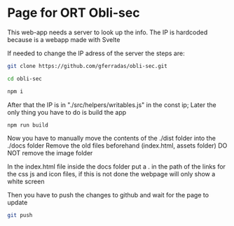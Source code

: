 # Page for ORT Obli-sec

This web-app needs a server to look up the info.
The IP is hardcoded because is a webapp made with Svelte

If needed to change the IP adress of the server the steps are:

```bash
git clone https://github.com/gferradas/obli-sec.git

cd obli-sec

npm i
```

After that the IP is in "./src/helpers/writables.js" in the const ip;
Later the only thing you have to do is build the app

```bash
npm run build
```

Now you have to manually move the contents of the ./dist folder into the ./docs folder
Remove the old files beforehand (index.html, assets folder)
DO NOT remove the image folder

In the index.html file inside the docs folder put a . in the path of the links for the css js and icon files, if this is not done the webpage will only show a white screen

Then you have to push the changes to github and wait for the page to update

```bash
git push
```
